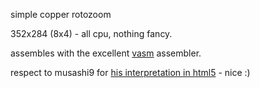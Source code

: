 simple copper rotozoom

352x284 (8x4) - all cpu, nothing fancy.

assembles with the excellent [vasm](http://sun.hasenbraten.de/vasm/) assembler.

respect to musashi9 for [his interpretation in
html5](http://flashtro.com/html5tro/the-adane-remasters-ilyad/) - nice :)
